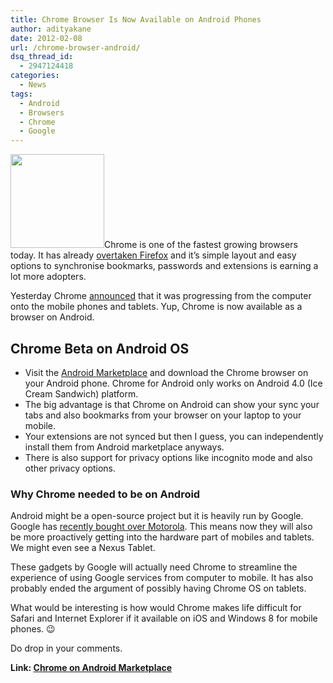 ```yaml
---
title: Chrome Browser Is Now Available on Android Phones
author: adityakane
date: 2012-02-08
url: /chrome-browser-android/
dsq_thread_id:
  - 2947124418
categories:
  - News
tags:
  - Android
  - Browsers
  - Chrome
  - Google
---
```

<a href="http://devilsworkshop.org/google-demotes-official-chrome-landing-page/chrome_new_logo-png-2/" rel="attachment wp-att-49214"><img class="alignright  wp-image-49214" title="Chrome_new_logo.png" src="http://cdn.devilsworkshop.org/files/2012/01/Chrome_new_logo.png" alt="" width="150" height="150" /></a>Chrome is one of the fastest growing browsers today. It has already [overtaken Firefox][1] and it’s simple layout and easy options to synchronise bookmarks, passwords and extensions is earning a lot more adopters.

Yesterday Chrome <a href="http://chrome.blogspot.in/2012/02/introducing-chrome-for-android.html" onclick="_gaq.push(['_trackEvent', 'outbound-article', 'http://chrome.blogspot.in/2012/02/introducing-chrome-for-android.html', 'announced']);" >announced</a> that it was progressing from the computer onto the mobile phones and tablets. Yup, Chrome is now available as a browser on Android.

## Chrome Beta on Android OS

  * Visit the <a href="https://market.android.com/details?id=com.android.chrome" onclick="_gaq.push(['_trackEvent', 'outbound-article', 'https://market.android.com/details?id=com.android.chrome', 'Android Marketplace']);" >Android Marketplace</a> and download the Chrome browser on your Android phone. Chrome for Android only works on Android 4.0 (Ice Cream Sandwich) platform.
  * The big advantage is that Chrome on Android can show your sync your tabs and also bookmarks from your browser on your laptop to your mobile.
  * Your extensions are not synced but then I guess, you can independently install them from Android marketplace anyways.
  * There is also support for privacy options like incognito mode and also other privacy options.

### Why Chrome needed to be on Android

Android might be a open-source project but it is heavily run by Google. Google has [recently bought over Motorola][2]. This means now they will also be more proactively getting into the hardware part of mobiles and tablets. We might even see a Nexus Tablet.

These gadgets by Google will actually need Chrome to streamline the experience of using Google services from computer to mobile. It has also probably ended the argument of possibly having Chrome OS on tablets.



What would be interesting is how would Chrome makes life difficult for Safari and Internet Explorer if it available on iOS and Windows 8 for mobile phones. 😉

Do drop in your comments.

**Link: <a href="https://market.android.com/details?id=com.android.chrome" onclick="_gaq.push(['_trackEvent', 'outbound-article', 'https://market.android.com/details?id=com.android.chrome', 'Chrome on Android Marketplace']);" >Chrome on Android Marketplace</a>**

 [1]: http://devilsworkshop.org/chrome-2nd-popular-browser/
 [2]: http://devilsworkshop.org/google-buys-motorola-125-billion-power-android/
